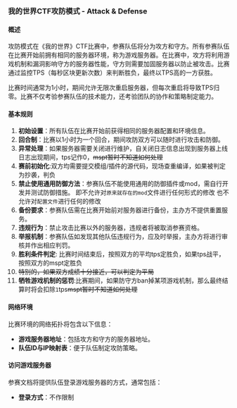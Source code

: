 ### 我的世界CTF攻防模式 - Attack & Defense

#### 概述
攻防模式在《我的世界》CTF比赛中，参赛队伍将分为攻方和守方。所有参赛队伍在比赛开始前拥有相同的服务器环境，称为游戏服务器。在比赛中，攻方将利用游戏机制和漏洞影响守方的服务器性能，守方则需要加固服务器以防止被攻击。比赛通过监控TPS（每秒区块更新次数）来判断胜负，最终以TPS高的一方获胜。

比赛时间通常为1小时，期间允许无限次重启服务器，但每次重启将导致TPS归零。比赛不仅考验参赛队伍的技术能力，还考验团队的协作和策略制定能力。

#### 基本规则
1. **初始设置**：所有队伍在比赛开始前获得相同的服务器配置和环境信息。
2. **回合制**：比赛以1小时为一个回合，期间攻防双方可以随时进行攻击和防御。
3. **异常处理**：如果服务器需要关闭进行维护，自关闭日志信息出现到服务器上线日志出现期间，tps记作0，~~mspt暂时不知道如何处理~~
4. **赛前初始化**:双方均需要提交模组/插件的源代码，现场查重编译，如果被判定为抄袭，判负
5. **禁止使用通用防御方法**：参赛队伍不能使用通用的防御插件或mod，需自行开发并测试防御措施。
即不允许对`原来就存在的mod`文件进行任何形式的修改
也不允许对`配置文件`进行任何的修改
6. **备份要求**：参赛队伍需在比赛开始前对服务器进行备份，主办方不提供重置服务。
7. **违规行为**：禁止攻击比赛以外的服务器，违规者将被取消参赛资格。
8. **举报机制**：参赛队伍如发现其他队伍违规行为，应及时举报，主办方将进行审核并作出相应判罚。
9. **胜利条件判定**: 比赛时间结束后，按照双方的平均tps定胜负，如果tps战平，按照双方的mspt定胜负
10. ~~特别的，如果双方成绩十分接近，可以判定为平局~~
11. **牺牲游戏机制的惩罚**:比赛期间，如果防守方ban掉某项游戏机制，那么最终结算时将会扣除`1`tps~~mspt暂时不知道如何处理~~

#### 网络环境
比赛环境的网络拓扑将包含以下信息：
- **游戏服务器地址**：包括攻方和守方的服务器地址。
- **队伍ID与IP映射表**：便于队伍制定攻防策略。

#### 访问游戏服务器
参赛文档将提供队伍登录游戏服务器的方式，通常包括：
- **登录方式**：不作限制
